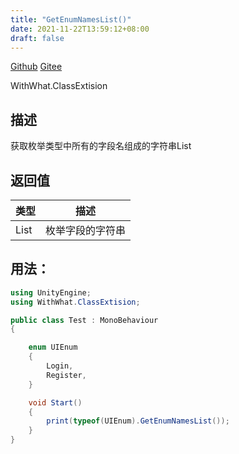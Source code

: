 ```yaml
---
title: "GetEnumNamesList()"
date: 2021-11-22T13:59:12+08:00
draft: false
---
```


[Github](https://github.com/AlanWeekend/WithWhatForUnity/blob/upm/Runtime/ClassExtision/EnumExtision.cs#L14)
[Gitee](https://gitee.com/week233/with_what_for_unity/blob/upm/Runtime/ClassExtision/EnumExtision.cs#L14)

WithWhat.ClassExtision
## 描述
获取枚举类型中所有的字段名组成的字符串List
## 返回值
| 类型 | 描述 |
| - | - |
| List<string> | 枚举字段的字符串 |
## 用法：
```C#
using UnityEngine;
using WithWhat.ClassExtision;

public class Test : MonoBehaviour
{

    enum UIEnum
    {
        Login,
        Register,
    }

    void Start()
    {
        print(typeof(UIEnum).GetEnumNamesList());
    }
}
```